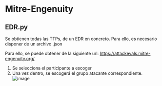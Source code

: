# Mitre-Engenuity
## EDR.py
Se obtienen todas las TTPs, de un EDR en concreto. Para ello, es necesario disponer de un archivo .json

Para ello, se puede obtener de la siguiente url:
https://attackevals.mitre-engenuity.org/

1. Se selecciona el participante a escoger
2. Una vez dentro, se escogerá el grupo atacante correspondiente.
![image](https://user-images.githubusercontent.com/36732743/202235321-ff6aea17-d7b8-4f7b-96d8-c260d82c3a49.png)




